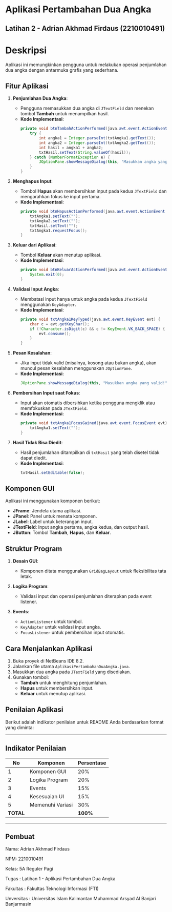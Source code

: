 # Aplikasi Pertambahan Dua Angka
Latihan 2 - Adrian Akhmad Firdaus (2210010491)
---
# Deskripsi

Aplikasi ini memungkinkan pengguna untuk melakukan operasi penjumlahan dua angka dengan antarmuka grafis yang sederhana.
## Fitur Aplikasi

1. **Penjumlahan Dua Angka**: 
   - Pengguna memasukkan dua angka di `JTextField` dan menekan tombol **Tambah** untuk menampilkan hasil.
   - **Kode Implementasi**:
     ```java
     private void btnTambahActionPerformed(java.awt.event.ActionEvent evt) {                                          
         try {
             int angka1 = Integer.parseInt(txtAngka1.getText());
             int angka2 = Integer.parseInt(txtAngka2.getText());
             int hasil = angka1 + angka2;
             txtHasil.setText(String.valueOf(hasil));
         } catch (NumberFormatException e) {
             JOptionPane.showMessageDialog(this, "Masukkan angka yang valid!", "Error", JOptionPane.ERROR_MESSAGE);
         }
     }
     ```

2. **Menghapus Input**:
   - Tombol **Hapus** akan membersihkan input pada kedua `JTextField` dan mengarahkan fokus ke input pertama.
   - **Kode Implementasi**:
     ```java
     private void btnHapusActionPerformed(java.awt.event.ActionEvent evt) {                                         
         txtAngka1.setText("");
         txtAngka2.setText("");
         txtHasil.setText("");
         txtAngka1.requestFocus();
     }
     ```

3. **Keluar dari Aplikasi**:
   - Tombol **Keluar** akan menutup aplikasi.
   - **Kode Implementasi**:
     ```java
     private void btnKeluarActionPerformed(java.awt.event.ActionEvent evt) {                                          
         System.exit(0);
     }
     ```

4. **Validasi Input Angka**:
   - Membatasi input hanya untuk angka pada kedua `JTextField` menggunakan `KeyAdapter`.
   - **Kode Implementasi**:
     ```java
     private void txtAngka1KeyTyped(java.awt.event.KeyEvent evt) {                                   
         char c = evt.getKeyChar();
         if (!Character.isDigit(c) && c != KeyEvent.VK_BACK_SPACE) {
             evt.consume();
         }
     }
     ```

5. **Pesan Kesalahan**:
   - Jika input tidak valid (misalnya, kosong atau bukan angka), akan muncul pesan kesalahan menggunakan `JOptionPane`.
   - **Kode Implementasi**:
     ```java
     JOptionPane.showMessageDialog(this, "Masukkan angka yang valid!", "Error", JOptionPane.ERROR_MESSAGE);
     ```

6. **Pembersihan Input saat Fokus**:
   - Input akan otomatis dibersihkan ketika pengguna mengklik atau memfokuskan pada `JTextField`.
   - **Kode Implementasi**:
     ```java
     private void txtAngka1FocusGained(java.awt.event.FocusEvent evt) {                                      
         txtAngka1.setText("");
     }
     ```

7. **Hasil Tidak Bisa Diedit**:
   - Hasil penjumlahan ditampilkan di `txtHasil` yang telah disetel tidak dapat diedit.
   - **Kode Implementasi**:
     ```java
     txtHasil.setEditable(false);
     ```

## Komponen GUI

Aplikasi ini menggunakan komponen berikut:
- **JFrame**: Jendela utama aplikasi.
- **JPanel**: Panel untuk menata komponen.
- **JLabel**: Label untuk keterangan input.
- **JTextField**: Input angka pertama, angka kedua, dan output hasil.
- **JButton**: Tombol **Tambah**, **Hapus**, dan **Keluar**.

## Struktur Program

1. **Desain GUI**: 
   - Komponen ditata menggunakan `GridBagLayout` untuk fleksibilitas tata letak.
   
2. **Logika Program**:
   - Validasi input dan operasi penjumlahan diterapkan pada event listener.

3. **Events**:
   - `ActionListener` untuk tombol.
   - `KeyAdapter` untuk validasi input angka.
   - `FocusListener` untuk pembersihan input otomatis.

## Cara Menjalankan Aplikasi

1. Buka proyek di NetBeans IDE 8.2.
2. Jalankan file utama `AplikasiPertambahanDuaAngka.java`.
3. Masukkan dua angka pada `JTextField` yang disediakan.
4. Gunakan tombol:
   - **Tambah** untuk menghitung penjumlahan.
   - **Hapus** untuk membersihkan input.
   - **Keluar** untuk menutup aplikasi.

## Penilaian Aplikasi

Berikut adalah indikator penilaian untuk README Anda berdasarkan format yang diminta:

---

## Indikator Penilaian

| No  | Komponen           | Persentase |
|-----|---------------------|------------|
| 1   | Komponen GUI       | 20%        |
| 2   | Logika Program     | 20%        |
| 3   | Events             | 15%        |
| 4   | Kesesuaian UI      | 15%        |
| 5   | Memenuhi Variasi   | 30%        |
| **TOTAL** |               | **100%**   |

---
## Pembuat

Nama: Adrian Akhmad Firdaus

NPM: 2210010491

Kelas: 5A Reguler Pagi

Tugas : Latihan 1 - Aplikasi Pertambahan Dua Angka

Fakultas : Fakultas Teknologi Informasi (FTI)

Unversitas : Universitas Islam Kalimantan Muhammad Arsyad Al Banjari Banjarmasin
